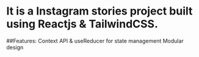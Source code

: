# It is a Instagram stories project built using Reactjs & TailwindCSS.

##Features:
Context API & useReducer for state management
Modular design
